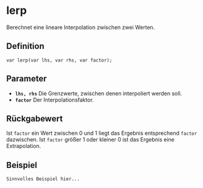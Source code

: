 # lerp
Berechnet eine lineare Interpolation zwischen zwei Werten.

## Definition
```ack
var lerp(var lhs, var rhs, var factor);
```

## Parameter
- **`lhs, rhs`**
  Die Grenzwerte, zwischen denen interpoliert werden soll.
- **`factor`**
  Der Interpolationsfaktor.

## Rückgabewert
Ist `factor` ein Wert zwischen 0 und 1 liegt das Ergebnis entsprechend `factor` dazwischen. Ist `factor` größer 1 oder kleiner 0 ist das Ergebnis eine Extrapolation.

## Beispiel
```ack
Sinnvolles Beispiel hier...
```
